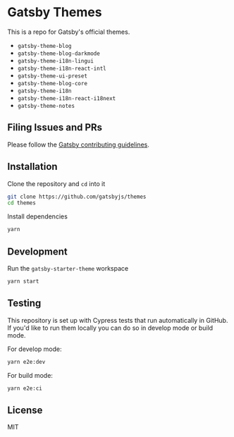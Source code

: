 # Gatsby Themes

This is a repo for Gatsby's official themes.

- `gatsby-theme-blog`
- `gatsby-theme-blog-darkmode`
- `gatsby-theme-i18n-lingui`
- `gatsby-theme-i18n-react-intl`
- `gatsby-theme-ui-preset`
- `gatsby-theme-blog-core`
- `gatsby-theme-i18n`
- `gatsby-theme-i18n-react-i18next`
- `gatsby-theme-notes`

## Filing Issues and PRs

Please follow the [Gatsby contributing guidelines](https://www.gatsbyjs.com/contributing/).

## Installation

Clone the repository and `cd` into it

```sh
git clone https://github.com/gatsbyjs/themes
cd themes
```

Install dependencies

```sh
yarn
```

## Development

Run the `gatsby-starter-theme` workspace

```sh
yarn start
```

## Testing

This repository is set up with Cypress tests that run automatically in GitHub. If you'd like to run them locally you can do so in develop mode or build mode.

For develop mode:

```sh
yarn e2e:dev
```

For build mode:

```sh
yarn e2e:ci
```

## License

MIT
